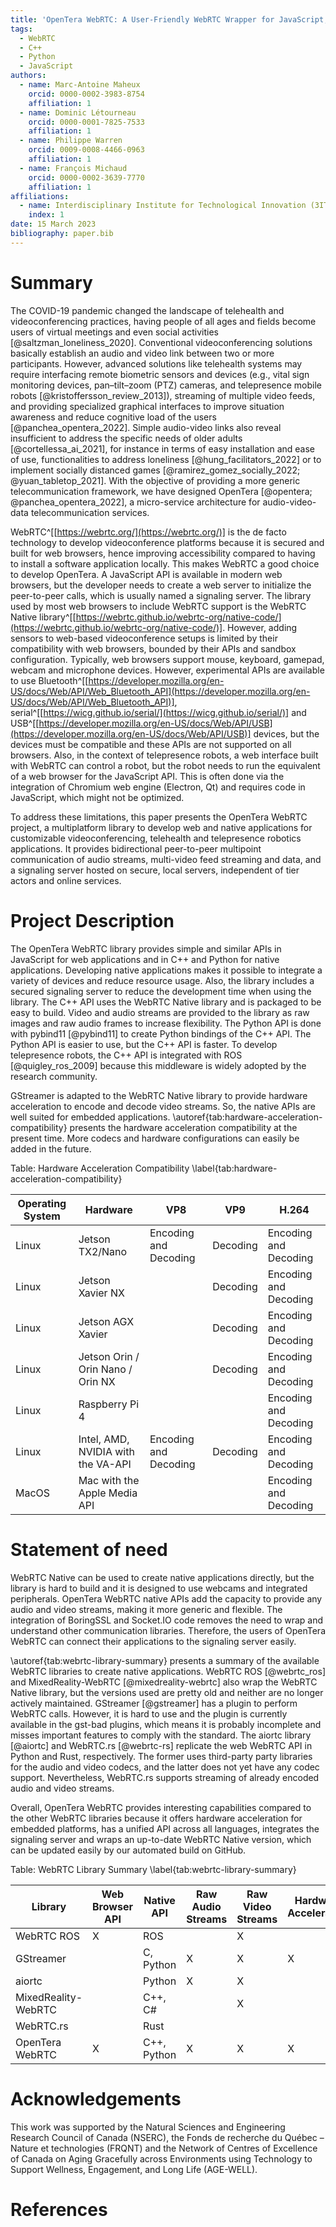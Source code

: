 ```yaml
---
title: 'OpenTera WebRTC: A User-Friendly WebRTC Wrapper for JavaScript, C++ and Python'
tags:
  - WebRTC
  - C++
  - Python
  - JavaScript
authors:
  - name: Marc-Antoine Maheux
    orcid: 0000-0002-3983-8754
    affiliation: 1
  - name: Dominic Létourneau
    orcid: 0000-0001-7825-7533
    affiliation: 1
  - name: Philippe Warren
    orcid: 0009-0008-4466-0963
    affiliation: 1
  - name: François Michaud
    orcid: 0000-0002-3639-7770
    affiliation: 1
affiliations:
  - name: Interdisciplinary Institute for Technological Innovation (3IT), Université de Sherbrooke, Canada
    index: 1
date: 15 March 2023
bibliography: paper.bib
---
```


# Summary
The COVID-19 pandemic changed the landscape of telehealth and videoconferencing practices, having people of all ages and fields become users of virtual meetings and even social activities [@saltzman_loneliness_2020].
Conventional videoconferencing solutions basically establish an audio and video link between two or more participants.
However, advanced solutions like telehealth systems may require interfacing remote biometric sensors and devices (e.g., vital sign monitoring devices, pan–tilt–zoom (PTZ) cameras, and telepresence mobile robots [@kristoffersson_review_2013]), streaming of multiple video feeds, and providing specialized graphical interfaces to improve situation awareness and reduce cognitive load of the users [@panchea_opentera_2022].
Simple audio-video links also reveal insufficient to address the specific needs of older adults [@cortellessa_ai_2021], for instance in terms of easy installation and ease of use, functionalities to address loneliness [@hung_facilitators_2022] or to implement socially distanced games [@ramirez_gomez_socially_2022; @yuan_tabletop_2021].
With the objective of providing a more generic telecommunication framework, we have designed OpenTera [@opentera; @panchea_opentera_2022], a micro-service architecture for audio-video-data telecommunication services.

WebRTC^[[https://webrtc.org/](https://webrtc.org/)] is the de facto technology to develop videoconference platforms because it is secured and built for web browsers, hence improving accessibility compared to having to install a software application locally.
This makes WebRTC a good choice to develop OpenTera.
A JavaScript API is available in modern web browsers, but the developer needs to create a web server to initialize the peer-to-peer calls, which is usually named a signaling server.
The library used by most web browsers to include WebRTC support is the WebRTC Native library^[[https://webrtc.github.io/webrtc-org/native-code/](https://webrtc.github.io/webrtc-org/native-code/)].
However, adding sensors to web-based videoconference setups is limited by their compatibility with web browsers, bounded by their APIs and sandbox configuration.
Typically, web browsers support mouse, keyboard, gamepad, webcam and microphone devices. However, experimental APIs are available to use Bluetooth^[[https://developer.mozilla.org/en-US/docs/Web/API/Web_Bluetooth_API](https://developer.mozilla.org/en-US/docs/Web/API/Web_Bluetooth_API)], serial^[[https://wicg.github.io/serial/](https://wicg.github.io/serial/)] and USB^[[https://developer.mozilla.org/en-US/docs/Web/API/USB](https://developer.mozilla.org/en-US/docs/Web/API/USB)] devices, but the devices must be compatible and these APIs are not supported on all browsers.
Also, in the context of telepresence robots, a web interface built with WebRTC can control a robot, but the robot needs to run the equivalent of a web browser for the JavaScript API.
This is often done via the integration of Chromium web engine (Electron, Qt) and requires code in JavaScript, which might not be optimized.

To address these limitations, this paper presents the OpenTera WebRTC project, a multiplatform library to develop web and native applications for customizable videoconferencing, telehealth and telepresence robotics applications. 
It provides bidirectional peer-to-peer multipoint communication of audio streams, multi-video feed streaming and data, and a signaling server hosted on secure, local servers, independent of tier actors and online services.

# Project Description
The OpenTera WebRTC library provides simple and similar APIs in JavaScript for web applications and in C++ and Python for native applications.
Developing native applications makes it possible to integrate a variety of devices and reduce resource usage.
Also, the library includes a secured signaling server to reduce the development time when using the library.
The C++ API uses the WebRTC Native library and is packaged to be easy to build.
Video and audio streams are provided to the library as raw images and raw audio frames to increase flexibility.
The Python API is done with pybind11 [@pybind11] to create Python bindings of the C++ API.
The Python API is easier to use, but the C++ API is faster.
To develop telepresence robots, the C++ API is integrated with ROS [@quigley_ros_2009] because this middleware is widely adopted by the research community.

GStreamer is adapted to the WebRTC Native library to provide hardware acceleration to encode and decode video streams.
So, the native APIs are well suited for embedded applications.
\autoref{tab:hardware-acceleration-compatibility} presents the hardware acceleration compatibility at the present time.
More codecs and hardware configurations can easily be added in the future.



Table: Hardware Acceleration Compatibility \label{tab:hardware-acceleration-compatibility}

| Operating System | Hardware                           | VP8                   | VP9      | H.264                 |
|------------------|------------------------------------|-----------------------|----------|-----------------------|
| Linux            | Jetson TX2/Nano                    | Encoding and Decoding | Decoding | Encoding and Decoding |
| Linux            | Jetson Xavier NX                   |                       | Decoding | Encoding and Decoding |
| Linux            | Jetson AGX Xavier                  |                       | Decoding | Encoding and Decoding |
| Linux            | Jetson Orin / Orin Nano / Orin NX  |                       | Decoding | Encoding and Decoding |
| Linux            | Raspberry Pi 4                     |                       |          | Encoding and Decoding |
| Linux            | Intel, AMD, NVIDIA with the VA-API | Encoding and Decoding | Decoding | Encoding and Decoding |
| MacOS            | Mac with the Apple Media API       |                       |          | Encoding and Decoding |


# Statement of need
WebRTC Native can be used to create native applications directly, but the library is hard to build and it is designed to use webcams and integrated peripherals.
OpenTera WebRTC native APIs add the capacity to provide any audio and video streams, making it more generic and flexible.
The integration of BoringSSL and Socket.IO code removes the need to wrap and understand other communication libraries.
Therefore, the users of OpenTera WebRTC can connect their applications to the signaling server easily.

\autoref{tab:webrtc-library-summary} presents a summary of the available WebRTC libraries to create native applications.
WebRTC ROS [@webrtc_ros] and MixedReality-WebRTC [@mixedreality-webrtc] also wrap the WebRTC Native library, but the versions used are pretty old and neither are no longer actively maintained.
GStreamer [@gstreamer] has a plugin to perform WebRTC calls. However, it is hard to use and the plugin is currently available in the gst-bad plugins, which means it is probably incomplete and misses important features to comply with the standard.
The aiortc library [@aiortc] and WebRTC.rs [@webrtc-rs] replicate the web WebRTC API in Python and Rust, respectively.
The former uses third-party party libraries for the audio and video codecs, and the latter does not yet have any codec support.
Nevertheless, WebRTC.rs supports streaming of already encoded audio and video streams.

Overall, OpenTera WebRTC provides interesting capabilities compared to the other WebRTC libraries because it offers hardware acceleration for embedded platforms, has a unified API across all languages, integrates the signaling server and wraps an up-to-date WebRTC Native version, which can be updated easily by our automated build on GitHub.


Table: WebRTC Library Summary \label{tab:webrtc-library-summary}

| Library             | Web Browser API | Native API  | Raw Audio Streams | Raw Video Streams | Hardware Acceleration | Signaling Server |
|---------------------|-----------------|-------------|-------------------|-------------------|-----------------------|------------------|
| WebRTC ROS          | X               | ROS         |                   | X                 |                       | Integrated       |
| GStreamer           |                 | C, Python   | X                 | X                 | X                     | Example          |
| aiortc              |                 | Python      | X                 | X                 |                       | Example          |
| MixedReality-WebRTC |                 | C++, C#     |                   | X                 |                       | Example          |
| WebRTC.rs           |                 | Rust        |                   |                   |                       | Example          |
| OpenTera WebRTC     | X               | C++, Python | X                 | X                 | X                     | Integrated       |


# Acknowledgements
This work was supported by the Natural Sciences and Engineering Research Council of Canada (NSERC), the Fonds de recherche du Québec – Nature et technologies (FRQNT) and the Network of Centres of Excellence of Canada on Aging Gracefully across Environments using Technology to Support Wellness, Engagement, and Long Life (AGE-WELL).

# References

